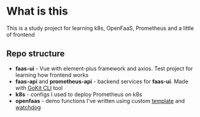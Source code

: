 # What is this
This is a study project for learning k8s, OpenFaaS, Prometheus and a little of frontend

## Repo structure
- **faas-ui** - Vue with element-plus framework and axios. Test project for learning how frontend works
- **faas-api** and **prometheus-api** - backend services for **faas-ui**. Made with [GoKit CLI](https://github.com/kujtimiihoxha/kit) tool
- **k8s** - configs I used to deploy Prometheus on k8s
- **openfaas** - demo functions I've written using custom [template](https://github.com/borodun/of-templates) and [watchdog](https://github.com/borodun/of-watchdog)
